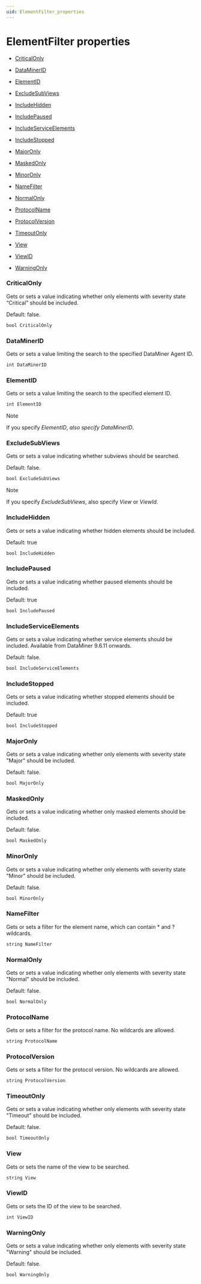```yaml
---
uid: ElementFilter_properties
---
```


# ElementFilter properties

- [CriticalOnly](#criticalonly)

- [DataMinerID](#dataminerid)

- [ElementID](#elementid)

- [ExcludeSubViews](#excludesubviews)

- [IncludeHidden](#includehidden)

- [IncludePaused](#includepaused)

- [IncludeServiceElements](#includeserviceelements)

- [IncludeStopped](#includestopped)

- [MajorOnly](#majoronly)

- [MaskedOnly](#maskedonly)

- [MinorOnly](#minoronly)

- [NameFilter](#namefilter)

- [NormalOnly](#normalonly)

- [ProtocolName](#protocolname)

- [ProtocolVersion](#protocolversion)

- [TimeoutOnly](#timeoutonly)

- [View](#view)

- [ViewID](#viewid)

- [WarningOnly](#warningonly)

### CriticalOnly

Gets or sets a value indicating whether only elements with severity state “Critical” should be included.

Default: false.

```txt
bool CriticalOnly
```

### DataMinerID

Gets or sets a value limiting the search to the specified DataMiner Agent ID.

```txt
int DataMinerID
```

### ElementID

Gets or sets a value limiting the search to the specified element ID.

```txt
int ElementID
```

> [!NOTE]
> If you specify *ElementID*, *also specify DataMinerID*.

### ExcludeSubViews

Gets or sets a value indicating whether subviews should be searched.

Default: false.

```txt
bool ExcludeSubViews
```

> [!NOTE]
> If you specify *ExcludeSubViews*, also specify *View* or *ViewId*.

### IncludeHidden

Gets or sets a value indicating whether hidden elements should be included.

Default: true

```txt
bool IncludeHidden
```

### IncludePaused

Gets or sets a value indicating whether paused elements should be included.

Default: true

```txt
bool IncludePaused
```

### IncludeServiceElements

Gets or sets a value indicating whether service elements should be included. Available from DataMiner 9.6.11 onwards.

Default: false.

```txt
bool IncludeServiceElements
```

### IncludeStopped

Gets or sets a value indicating whether stopped elements should be included.

Default: true

```txt
bool IncludeStopped
```

### MajorOnly

Gets or sets a value indicating whether only elements with severity state "Major" should be included.

Default: false.

```txt
bool MajorOnly
```

### MaskedOnly

Gets or sets a value indicating whether only masked elements should be included.

Default: false.

```txt
bool MaskedOnly
```

### MinorOnly

Gets or sets a value indicating whether only elements with severity state "Minor" should be included.

Default: false.

```txt
bool MinorOnly
```

### NameFilter

Gets or sets a filter for the element name, which can contain \* and ? wildcards.

```txt
string NameFilter
```

### NormalOnly

Gets or sets a value indicating whether only elements with severity state "Normal" should be included.

Default: false.

```txt
bool NormalOnly
```

### ProtocolName

Gets or sets a filter for the protocol name. No wildcards are allowed.

```txt
string ProtocolName
```

### ProtocolVersion

Gets or sets a filter for the protocol version. No wildcards are allowed.

```txt
string ProtocolVersion
```

### TimeoutOnly

Gets or sets a value indicating whether only elements with severity state "Timeout" should be included.

Default: false.

```txt
bool TimeoutOnly
```

### View

Gets or sets the name of the view to be searched.

```txt
string View
```

### ViewID

Gets or sets the ID of the view to be searched.

```txt
int ViewID
```

### WarningOnly

Gets or sets a value indicating whether only elements with severity state "Warning" should be included.

Default: false.

```txt
bool WarningOnly
```
